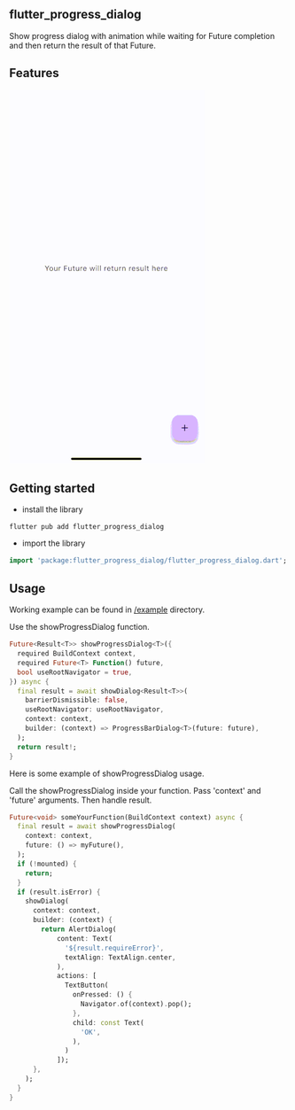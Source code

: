 ## flutter_progress_dialog


Show progress dialog with animation while waiting for Future completion and then return the result of that Future.

## Features

![Iphone 14](https://github.com/nerdy-pro/flutter-progress-dialog/blob/develop/img/progress_dialog.gif)

## Getting started

- install the library

```shell
flutter pub add flutter_progress_dialog
```

- import the library

```dart
import 'package:flutter_progress_dialog/flutter_progress_dialog.dart';
```


## Usage

Working example can be found in [/example](https://github.com/nerdy-pro/flutter-progress-dialog/tree/develop/example) directory.

Use the showProgressDialog function. 

```dart
Future<Result<T>> showProgressDialog<T>({
  required BuildContext context,
  required Future<T> Function() future,
  bool useRootNavigator = true,
}) async {
  final result = await showDialog<Result<T>>(
    barrierDismissible: false,
    useRootNavigator: useRootNavigator,
    context: context,
    builder: (context) => ProgressBarDialog<T>(future: future),
  );
  return result!;
}
```
Here is some example of showProgressDialog usage.

Call the showProgressDialog inside your function. Pass 'context' and 'future' arguments. Then handle
result.

```dart
Future<void> someYourFunction(BuildContext context) async {
  final result = await showProgressDialog(
    context: context,
    future: () => myFuture(),
  );
  if (!mounted) {
    return;
  }
  if (result.isError) {
    showDialog(
      context: context,
      builder: (context) {
        return AlertDialog(
            content: Text(
              '${result.requireError}',
              textAlign: TextAlign.center,
            ),
            actions: [
              TextButton(
                onPressed: () {
                  Navigator.of(context).pop();
                },
                child: const Text(
                  'OK',
                ),
              )
            ]);
      },
    );
  } 
}
```
